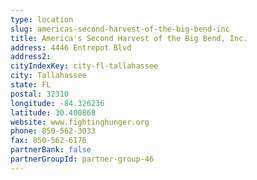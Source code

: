 ```yaml
---
type: location
slug: americas-second-harvest-of-the-big-bend-inc
title: America's Second Harvest of the Big Bend, Inc.
address: 4446 Entrepot Blvd
address2: 
cityIndexKey: city-fl-tallahassee
city: Tallahassee
state: FL
postal: 32310
longitude: -84.326236
latitude: 30.400868
website: www.fightinghunger.org
phone: 850-562-3033
fax: 850-562-6176
partnerBank: false
partnerGroupId: partner-group-46
---
```

